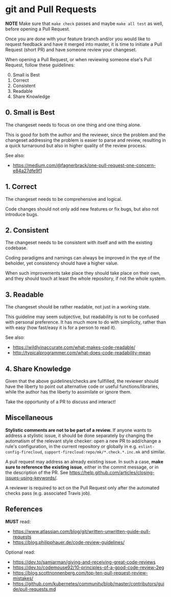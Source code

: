 # git and Pull Requests

**NOTE** Make sure that `make check` passes and maybe `make all test` as well,
before opening a Pull Request.

Once you are done with your feature branch and/or you would like to request feedback
and have it merged into master, it is time to initiate a Pull Request (short PR)
and have someone review your changeset.

When opening a Pull Request, or when reviewing someone else's Pull Request,
follow these guidelines:

0. Small is Best
1. Correct
2. Consistent
3. Readable
4. Share Knowledge

## 0. Small is Best

The changeset needs to focus on one thing and one thing alone.

This is good for both the author and the reviewer,
since the problem and the changeset addressing the problem is easier to parse and review,
resulting in a quick turnaround but also in higher quality of the review process.

See also:
* https://medium.com/@fagnerbrack/one-pull-request-one-concern-e84a27dfe9f1


## 1. Correct

The changeset needs to be comprehensive and logical.

Code changes should not only add new features or fix bugs, but also not introduce bugs.


## 2. Consistent

The changeset needs to be consistent with itself and with the existing codebase.

Coding paradigms and namings can always be improved in the eye of the beholder,
yet consistency should have a higher value.

When such improvements take place they should take place on their own,
and they should touch at least the whole repository, if not the whole system.


## 3. Readable

The changeset should be rather readable, not just in a working state.

This guideline may seem subjective, but readability is not to be confused with personal preference.
It has much more to do with simplicity, rather than with easy (how fast/easy it is for a person to read it).

See also:
* https://wildlyinaccurate.com/what-makes-code-readable/
* http://typicalprogrammer.com/what-does-code-readability-mean


## 4. Share Knowledge

Given that the above guidelines/checks are fullfilled, the reviewer should have the liberty to point out
alternative code or useful functions/libraries, while the author has the liberty to assimilate or ignore them.

Take the opportunity of a PR to discuss and interact!


## Miscellaneous

**Stylistic comments are not to be part of a review.**
If anyone wants to address a stylistic issue, it should be done separately
by changing the automatism of the relevant style checker:
open a new PR to add/change a rule's configuration, in the current repository or globally in
e.g. `eslint-config-firecloud`, `support-firecloud:repo/mk/*.check.*.inc.mk` and similar.

A pull request may address an already existing issue.
In such a case, **make sure to reference the existing issue**, either in the commit message,
or in the description of the PR. See https://help.github.com/articles/closing-issues-using-keywords/.

A reviewer is required to act on the Pull Request only after the automated checks pass (e.g. associated Travis job).

## References

**MUST** read:
* https://www.atlassian.com/blog/git/written-unwritten-guide-pull-requests
* https://blog.philipphauer.de/code-review-guidelines/

Optional read:
* https://dev.to/samjarman/giving-and-receiving-great-code-reviews
* https://dev.to/codemouse92/10-principles-of-a-good-code-review-2eg
* https://blog.scottnonnenberg.com/top-ten-pull-request-review-mistakes/
* https://github.com/kubernetes/community/blob/master/contributors/guide/pull-requests.md
